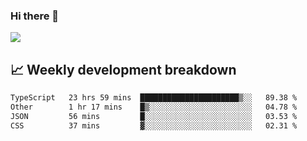 ### Hi there 👋
<img align="center" src="https://github-readme-stats.vercel.app/api?username=Tumao727&show_icons=true&hide_title=true&theme=dracula" />


## 📈 Weekly development breakdown
<!--START_SECTION:waka-->

```txt
TypeScript   23 hrs 59 mins  ██████████████████████▒░░   89.38 %
Other        1 hr 17 mins    █▒░░░░░░░░░░░░░░░░░░░░░░░   04.78 %
JSON         56 mins         █░░░░░░░░░░░░░░░░░░░░░░░░   03.53 %
CSS          37 mins         ▓░░░░░░░░░░░░░░░░░░░░░░░░   02.31 %
```

<!--END_SECTION:waka-->